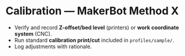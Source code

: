 # Calibration — MakerBot Method X

- Verify and record **Z-offset/bed level** (printers) or **work coordinate system** (CNC).
- Run standard **calibration print/cut** included in `profiles/sample/`.
- Log adjustments with rationale.
